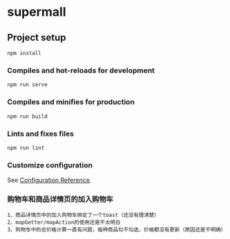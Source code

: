 # supermall

## Project setup
```
npm install
```

### Compiles and hot-reloads for development
```
npm run serve
```

### Compiles and minifies for production
```
npm run build
```

### Lints and fixes files
```
npm run lint
```

### Customize configuration
See [Configuration Reference](https://cli.vuejs.org/config/).

### 购物车和商品详情页的加入购物车
```
1、商品详情页中的加入购物车绑定了一个toast（还没有理清楚）
2、mapGetter/mapAction的使用还是不太明白
3、购物车中的总价格计算一直有问题，每种商品勾不勾选，价格都没有更新（原因还是不明确）
```
